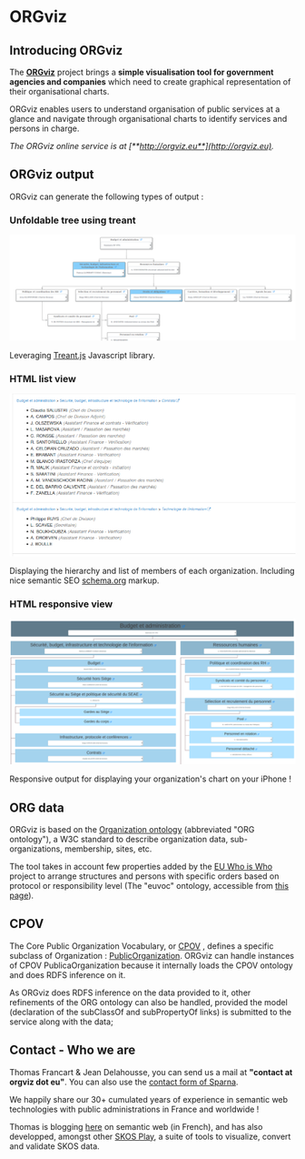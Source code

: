 # ORGviz

## Introducing ORGviz

The [**ORGviz**](http://orgviz.eu) project brings a **simple visualisation tool for government agencies and companies** which need to create graphical representation of their organisational charts.

ORGviz enables users to understand organisation of public services at a glance and navigate through organisational charts to identify services and persons in charge.

_The ORGviz online service is at [**http://orgviz.eu**](http://orgviz.eu)._

## ORGviz output

ORGviz can generate the following types of output :

### Unfoldable tree using treant

![ORGviz Treant screenshot](images/orgviz-screenshot-treant.png)

Leveraging [Treant.js](http://fperucic.github.io/treant-js/) Javascript library.

### HTML list view

![ORGviz HTML screenshot](images/orgviz-screenshot-list.png)

Displaying the hierarchy and list of members of each organization.
Including nice semantic SEO [schema.org](http://schema.org) markup.

### HTML responsive view

![ORGviz responsive screenshot](images/orgviz-screenshot-responsive.png)

Responsive output for displaying your organization's chart on your iPhone !

## ORG data

ORGviz is based on the [Organization ontology](https://www.w3.org/TR/vocab-org/) (abbreviated "ORG ontology"), a W3C standard to describe organization data, sub-organizations, membership, sites, etc.

The tool takes in account few properties added by the [EU Who is Who](http://europa.eu/whoiswho) project to arrange structures and persons with specific orders based on protocol or responsibility level (The "euvoc" ontology, accessible from [this page](http://publications.europa.eu/mdr/cdm/index.html)).

## CPOV

The Core Public Organization Vocabulary, or [CPOV](https://joinup.ec.europa.eu/solution/core-public-organisation-vocabulary) , defines a specific subclass of Organization : [PublicOrganization](http://data.europa.eu/m8g/PublicOrganisation). ORGviz can handle instances of CPOV PublicaOrganization because it internally loads the CPOV ontology and does RDFS inference on it.

As ORGviz does RDFS inference on the data provided to it, other refinements of the ORG ontology can also be handled, provided the model (declaration of the subClassOf and subPropertyOf links) is submitted to the service along with the data;

## Contact - Who we are

Thomas Francart & Jean Delahousse, you can send us a mail at **"contact at orgviz dot eu"**. You can also use the [contact form of Sparna](http://www.sparna.fr/contact/).

We happily share our 30+ cumulated years of experience in semantic web technologies with public administrations in France and worldwide !

Thomas is blogging [here](http://blog.sparna.fr) on semantic web (in French), and has also developped, amongst other [SKOS Play](http://labs.sparna.fr/skos-play), a suite of tools to visualize, convert and validate SKOS data.

